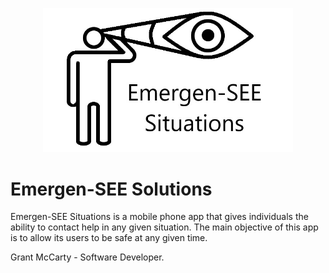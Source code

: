 <p align="center">
<img src="https://github.com/GrantMcCarty/Emergen-SEE-Situations/blob/master/Emergen-SEE.jpg"
alt="Emergen-SEE Situations"
width="400"
/>
</p>

# Emergen-SEE Solutions
Emergen-SEE Situations is a mobile phone app that gives individuals the ability to contact help in any given situation. The main objective of this app is to allow its users to be safe at any given time.

Grant McCarty - Software Developer.
